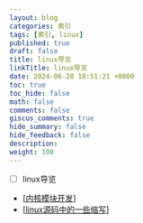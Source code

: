 ```yaml
---
layout: blog
categories: 索引
tags: [索引, linux]
published: true
draft: false
title: linux导览
linkTitle: linux导览
date: 2024-06-28 18:51:21 +0800
toc: true
toc_hide: false
math: false
comments: false
giscus_comments: true
hide_summary: false
hide_feedback: false
description: 
weight: 100
---
```


- [ ] linux导览

- [[内核模块开发]]
- [[linux源码中的一些缩写]]

[//begin]: # "Autogenerated link references for markdown compatibility"
[内核模块开发]: %E5%86%85%E6%A0%B8%E6%A8%A1%E5%9D%97%E5%BC%80%E5%8F%91 "内核模块开发"
[linux源码中的一些缩写]: linux%E6%BA%90%E7%A0%81%E4%B8%AD%E7%9A%84%E4%B8%80%E4%BA%9B%E7%BC%A9%E5%86%99 "linux源码中的一些缩写"
[//end]: # "Autogenerated link references"
